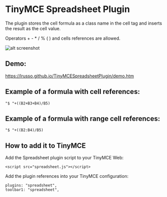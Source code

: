 # TinyMCE Spreadsheet Plugin

The plugin stores the cell formula as a class name in the cell tag and inserts the result as the cell value.

Operators + - * / % ( ) and cells references are allowed.

![alt screenshot](https://raw.githubusercontent.com/lrusso/TinyMCESpreadsheetPlugin/master/spreadsheet.png)

## Demo:

https://lrusso.github.io/TinyMCESpreadsheetPlugin/demo.htm

## Example of a formula with cell references:

```
"$ "+((B2+B3+B4)/B5)
```

## Example of a formula with range cell references:

```
"$ "+((B2:B4)/B5)
```

## How to add it to TinyMCE

Add the Spreadsheet plugin script to your TinyMCE Web:
```
<script src="spreadsheet.js"></script> 
```

Add the plugin references into your TinyMCE configuration:
```
plugins: "spreadsheet",
toolbar1: "spreadsheet",
```
